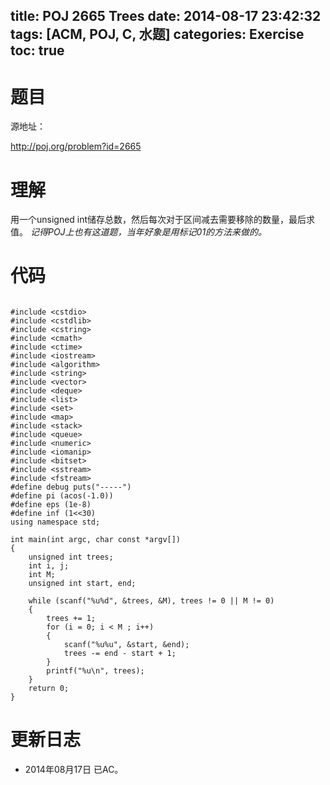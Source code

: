 title: POJ 2665 Trees
date: 2014-08-17 23:42:32
tags: [ACM, POJ, C, 水题]
categories: Exercise
toc: true
---
# 题目
源地址：

http://poj.org/problem?id=2665

# 理解
用一个unsigned int储存总数，然后每次对于区间减去需要移除的数量，最后求值。
*记得POJ上也有这道题，当年好象是用标记01的方法来做的。*

<!-- more -->

# 代码

```

#include <cstdio>
#include <cstdlib>
#include <cstring>
#include <cmath>
#include <ctime>
#include <iostream>
#include <algorithm>
#include <string>
#include <vector>
#include <deque>
#include <list>
#include <set>
#include <map>
#include <stack>
#include <queue>
#include <numeric>
#include <iomanip>
#include <bitset>
#include <sstream>
#include <fstream>
#define debug puts("-----")
#define pi (acos(-1.0))
#define eps (1e-8)
#define inf (1<<30)
using namespace std;

int main(int argc, char const *argv[])
{
    unsigned int trees;
    int i, j;
    int M;
    unsigned int start, end;

    while (scanf("%u%d", &trees, &M), trees != 0 || M != 0)
    {
        trees += 1;
        for (i = 0; i < M ; i++)
        {
            scanf("%u%u", &start, &end);
            trees -= end - start + 1;
        }
        printf("%u\n", trees);
    }
    return 0;
}

```

# 更新日志
- 2014年08月17日 已AC。